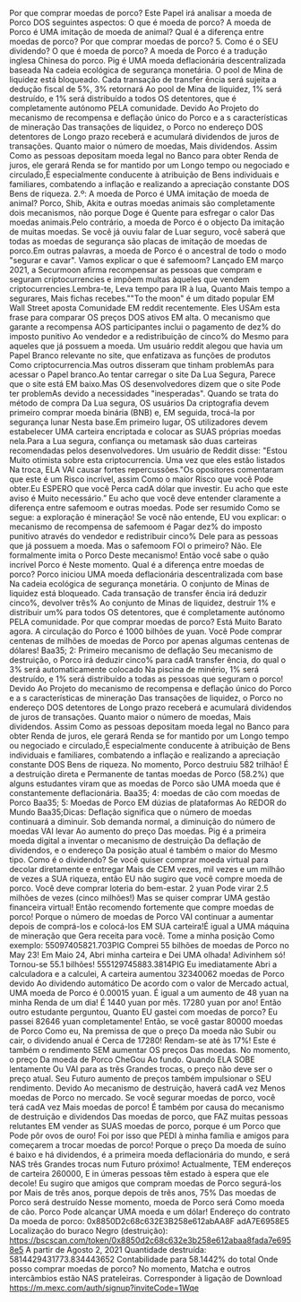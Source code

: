 Por que comprar moedas de porco?
Este Papel irá analisar a moeda de Porco DOS seguintes aspectos:
O que é moeda de porco?
A moeda de Porco é UMA imitação de moeda de animal?
Qual é a diferença entre moedas de porco?
Por que comprar moedas de porco?
5. Como é o SEU dividendo?
O que é moeda de porco?
A moeda de Porco é a tradução inglesa Chinesa do porco.
Pig é UMA moeda deflacionária descentralizada baseada Na cadeia ecológica de segurança monetária. O pool de Mina de liquidez está bloqueado. Cada transação de transfer ência será sujeita a dedução fiscal de 5%, 3% retornará Ao pool de Mina de liquidez, 1% será destruído, e 1% será distribuído a todos OS detentores, que é completamente autónomo PELA comunidade.
Devido Ao Projeto do mecanismo de recompensa e deflação único do Porco e a s características de mineração Das transações de liquidez, o Porco no endereço DOS detentores de Longo prazo receberá e acumulará dividendos de juros de transações. Quanto maior o número de moedas, Mais dividendos. Assim Como as pessoas depositam moeda legal no Banco para obter Renda de juros, ele gerará Renda se for mantido por um Longo tempo ou negociado e circulado,É especialmente conducente à atribuição de Bens individuais e familiares, combatendo a inflação e realizando a apreciação constante DOS Bens de riqueza.
2.º: A moeda de Porco é UMA imitação de moeda de animal?
Porco, Shib, Akita e outras moedas animais são completamente dois mecanismos, não porque Doge é Quente para esfregar o calor Das moedas animais.Pelo contrário, a moeda de Porco é o objecto Da imitação de muitas moedas.
Se você já ouviu falar de Luar seguro, você saberá que todas as moedas de segurança são placas de imitação de moedas de porco.Em outras palavras, a moeda de Porco é o ancestral de todo o modo "segurar e cavar".
Vamos explicar o que é safemoom?
Lançado EM março 2021, a Securmoon afirma recompensar as pessoas que compram e seguram criptocurrencies e impõem multas àqueles que vendem criptocurrencies.Lembra-te, Leva tempo para IR à lua, Quanto Mais tempo a segurares, Mais fichas recebes.""To the moon" é um ditado popular EM Wall Street aposta Comunidade EM reddit recentemente. Eles USAm esta frase para comparar OS preços DOS ativos EM alta.
O mecanismo que garante a recompensa AOS participantes inclui o pagamento de dez% do imposto punitivo Ao vendedor e a redistribuição de cinco% do Mesmo para aqueles que já possuem a moeda.
Um usuário reddit alegou que havia um Papel Branco relevante no site, que enfatizava as funções de produtos Como criptocurrencia.Mas outros disseram que tinham problemAs para acessar o Papel branco.Ao tentar carregar o site Da Lua Segura, Parece que o site está EM baixo.Mas OS desenvolvedores dizem que o site Pode ter problemAs devido a necessidades "inesperadas".
Quando se trata do método de compra Da Lua segura, OS usuários Da criptografia devem primeiro comprar moeda binária (BNB) e, EM seguida, trocá-la por segurança lunar Nesta base.Em primeiro lugar, OS utilizadores devem estabelecer UMA carteira encriptada e colocar as SUAS próprias moedas nela.Para a Lua segura, confiança ou metamask são duas carteiras recomendadas pelos desenvolvedores.
Um usuário de Reddit disse: "Estou Muito otimista sobre esta criptocurrencia. Uma vez que eles estão listados Na troca, ELA VAI causar fortes repercussões."Os opositores comentaram que este é um Risco incrível, assim Como o maior Risco que você Pode obter.Eu ESPERO que você Perca cadA dólar que investir. Eu acho que este aviso é Muito necessário.”
Eu acho que você deve entender claramente a diferença entre safemoom e outras moedas. Pode ser resumido Como se segue: a exploração é mineração!
Se você não entende, EU vou explicar: o mecanismo de recompensa de safemoom é Pagar dez% do imposto punitivo através do vendedor e redistribuir cinco% Dele para as pessoas que já possuem a moeda.
Mas o safemoom FOI o primeiro?
Não.
Ele formalmente imita o Porco Deste mecanismo!
Então você sabe o quão incrível Porco é Neste momento.
Qual é a diferença entre moedas de porco?
Porco iniciou UMA moeda deflacionária descentralizada com base Na cadeia ecológica de segurança monetária. O conjunto de Minas de liquidez está bloqueado. Cada transação de transfer ência irá deduzir cinco%, devolver três% Ao conjunto de Minas de liquidez, destruir 1% e distribuir um% para todos OS detentores, que é completamente autónomo PELA comunidade.
Por que comprar moedas de porco?
Está Muito Barato agora.
A circulação do Porco é 1000 bilhões de yuan. Você Pode comprar centenas de milhões de moedas de Porco por apenas algumas centenas de dólares!
Baa35; 2: Primeiro mecanismo de deflação
Seu mecanismo de destruição, o Porco irá deduzir cinco% para cadA transfer ência, do qual o 3% será automaticamente colocado Na piscina de minério, 1% será destruído, e 1% será distribuído a todas as pessoas que seguram o porco!
Devido Ao Projeto do mecanismo de recompensa e deflação único do Porco e a s características de mineração Das transações de liquidez, o Porco no endereço DOS detentores de Longo prazo receberá e acumulará dividendos de juros de transações. Quanto maior o número de moedas, Mais dividendos. Assim Como as pessoas depositam moeda legal no Banco para obter Renda de juros, ele gerará Renda se for mantido por um Longo tempo ou negociado e circulado,É especialmente conducente à atribuição de Bens individuais e familiares, combatendo a inflação e realizando a apreciação constante DOS Bens de riqueza.
No momento, Porco destruiu 582 trilhão!
É a destruição direta e Permanente de tantas moedas de Porco (58.2%) que alguns estudantes viram que as moedas de Porco são UMA moeda que é constantemente deflacionária.
Baa35; 4: moedas de cão com moedas de Porco
Baa35; 5: Moedas de Porco EM dúzias de plataformas Ao REDOR do Mundo
Baa35;Dicas:
Deflação significa que o número de moedas continuará a diminuir. Sob demanda normal, a diminuição do número de moedas VAI levar Ao aumento do preço Das moedas.
Pig é a primeira moeda digital a inventar o mecanismo de destruição Da deflação de dividendos, e o endereço Da posição atual é também o maior do Mesmo tipo.
Como é o dividendo?
Se você quiser comprar moeda virtual para decolar diretamente e entregar Mais de CEM vezes, mil vezes e um milhão de vezes a SUA riqueza, então EU não sugiro que você compre moeda de porco. Você deve comprar loteria do bem-estar. 2 yuan Pode virar 2.5 milhões de vezes (cinco milhões!)
Mas se quiser comprar UMA gestão financeira virtual!
Então recomendo fortemente que compre moedas de porco!
Porque o número de moedas de Porco VAI continuar a aumentar depois de comprá-los e colocá-los EM SUA carteira!É igual a UMA máquina de mineração que Gera receita para você.
Tome a minha posição Como exemplo:
55097405821.703PIG
Comprei 55 bilhões de moedas de Porco no May 23!
Em Maio 24, Abri minha carteira e Dei UMA olhada!
Adivinhem só!
Tornou-se 55.1 bilhões!
555129745883.3814PIG
Eu imediatamente Abri a calculadora e a calculei,
A carteira aumentou 32340062 moedas de Porco devido Ao dividendo automático
De acordo com o valor de Mercado actual, UMA moeda de Porco é 0.00015 yuan.
É igual a um aumento de 48 yuan na minha Renda de um dia!
É 1440 yuan por mês.
17280 yuan por ano!
Então outro estudante perguntou, Quanto EU gastei com moedas de porco?
Eu passei 82646 yuan completamente!
Então, se você gastar 80000 moedas de Porco Como eu, Na premissa de que o preço Da moeda não Subir ou cair, o dividendo anual é Cerca de 17280!
Rendam-se até às 17%!
Este é também o rendimento SEM aumentar OS preços Das moedas.
No momento, o preço Da moeda de Porco CheGou Ao fundo. Quando ELA SOBE lentamente Ou VAI para as três Grandes trocas, o preço não deve ser o preço atual. Seu Futuro aumento de preços também impulsionar o SEU rendimento.
Devido Ao mecanismo de destruição, haverá cadA vez Menos moedas de Porco no mercado. Se você segurar moedas de porco, você terá cadA vez Mais moedas de porco!
É também por causa do mecanismo de destruição e dividendos Das moedas de porco, que FAZ muitas pessoas relutantes EM vender as SUAS moedas de porco, porque é um Porco que Pode pôr ovos de ouro!
Foi por isso que PEDI à minha família e amigos para começarem a trocar moedas de porco!
Porque o preço Da moeda de suíno é baixo e há dividendos, é a primeira moeda deflacionária do mundo, e será NAS três Grandes trocas num Futuro próximo!
Actualmente, TEM endereços de carteira 260000, E in úmeras pessoas têm estado à espera que ele decole!
Eu sugiro que amigos que compram moedas de Porco segurá-los por Mais de três anos, porque depois de três anos, 75% Das moedas de Porco será destruído
Nesse momento, moeda de Porco será Como moeda de cão. Porco Pode alcançar UMA moeda e um dólar!
Endereço do contrato Da moeda de porco:
0x8850D2c68c632E3B258e612abAA8F adA7E6958E5
Localização do buraco Negro (destruição):
https://bscscan.com/token/0x8850d2c68c632e3b258e612abaa8fada7e6958e5
A partir de Agosto 2, 2021
Quantidade destruída: 5814429431773.834443652
Contabilidade para 58.1442% do total
Onde posso comprar moedas de porco?
No momento, Matcha e outros intercâmbios estão NAS prateleiras.
Corresponder à ligação de Download
https://m.mexc.com/auth/signup?inviteCode=1Wqe
